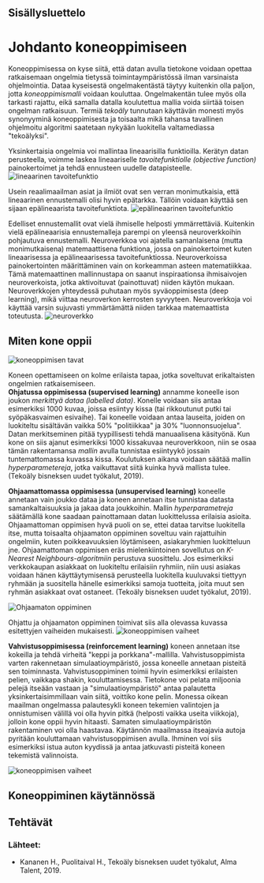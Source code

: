 ## Sisällysluettelo

# Johdanto koneoppimiseen

Koneoppimisessa on kyse siitä, että datan avulla tietokone voidaan opettaa ratkaisemaan ongelmia tietyssä toimintaympäristössä ilman varsinaista ohjelmointia. Dataa kyseisestä ongelmakentästä täytyy kuitenkin olla paljon, jotta *koneoppimismalli* voidaan kouluttaa. Ongelmakentän tulee myös olla tarkasti rajattu, eikä samalla datalla koulutettua mallia voida siirtää toisen ongelman ratkaisuun. Termiä *tekoäly* tunnutaan käyttävän monesti myös synonyyminä koneoppimisesta ja toisaalta mikä tahansa tavallinen ohjelmoitu algoritmi saatetaan nykyään luokitella valtamediassa "tekoälyksi". 

Yksinkertaisia ongelmia voi mallintaa lineaarisilla funktioilla. Kerätyn datan perusteella, voimme laskea lineaariselle *tavoitefunktiolle (objective function)* painokertoimet ja tehdä ennusteen uudelle datapisteelle. 
![lineaarinen tavoitefunktio](img/lineaarinen_tavoitefunktio.png)

Usein reaalimaailman asiat ja ilmiöt ovat sen verran monimutkaisia, että lineaarinen ennustemalli olisi hyvin epätarkka. Tällöin voidaan käyttää sen sijaan epälineaarista tavoitefunktiota.
![epälineaarinen tavoitefunktio](img/epalineaarinen_tavoitefunktio.png)

Edelliset ennustemallit ovat vielä ihmiselle helposti ymmärrettäviä. Kuitenkin vielä epälineaarisia ennustemalleja parempi on yleensä neuroverkkoihin pohjautuva ennustemalli. Neuroverkkoa voi ajatella samanlaisena (mutta monimutkaisena) matemaattisena funktiona, jossa on painokertoimet kuten lineaarisessa ja epälineaarisessa tavoitefunktiossa. Neuroverkoissa painokertointen määrittäminen vain on korkeamman asteen matematiikkaa. Tämä matemaattinen mallinnustapa on saanut inspiraationsa ihmisaivojen neuroverkoista, jotka aktivoituvat (painottuvat) niiden käytön mukaan. Neuroverkkojen yhteydessä puhutaan myös syväoppimisesta (deep learning), mikä viittaa neuroverkon kerrosten syvyyteen. Neuroverkkoja voi käyttää varsin sujuvasti ymmärtämättä niiden tarkkaa matemaattista toteutusta.
![neuroverkko](img/neuroverkko.png) 

## Miten kone oppii

![koneoppimisen tavat](img/koneoppimisen_tavat.png) 

Koneen opettamiseen on kolme erilaista tapaa, jotka soveltuvat erikaltaisten ongelmien ratkaisemiseen.  
**Ohjatussa oppimisessa (supervised learning)** annamme koneelle ison joukon *merkittyä dataa (labelled data)*. Konelle voidaan siis antaa esimerkiksi 1000 kuvaa, joissa esiintyy kissa (tai rikkoutunut putki tai syöpäkasvaimen esivaihe). Tai koneelle voidaan antaa lauseita, joiden on luokiteltu sisältävän vaikka 50% "politiikkaa" ja 30% "luonnonsuojelua". Datan merkitseminen pitää tyypillisesti tehdä manuaalisena käsityönä. Kun kone on siis ajanut esimerkiksi 1000 kissakuvaa neuroverkkoon, niin se osaa tämän rakentamansa *mallin* avulla tunnistaa esiintyykö jossain tuntemattomassa kuvassa kissa. Koulutuksen aikana voidaan säätää mallin *hyperparametereja*, jotka vaikuttavat siitä kuinka hyvä mallista tulee. (Tekoäly bisneksen uudet työkalut, 2019).

**Ohjaamattomassa oppimisessa (unsupervised learning)** koneelle annetaan vain joukko dataa ja koneen annetaan itse tunnistaa datasta samankaltaisuuksia ja jakaa data joukkoihin. Mallin *hyperparametreja* säätämällä kone saadaan painottamaan datan luokittelussa erilaisia asioita. Ohjaamattoman oppimisen hyvä puoli on se, ettei dataa tarvitse luokitella itse, mutta toisaalta ohjaamaton oppiminen soveltuu vain rajattuihin ongelmiin, kuten poikkeavuuksien löytämiseen, asiakaryhmien luokitteluun jne. Ohjaamattoman oppimisen eräs mielenkiintoinen sovellutus on *K-Nearest Neighbours-algoritmiin* perustuva suosittelu. Jos esimerkiksi verkkokaupan asiakkaat on luokiteltu erilaisiin ryhmiin, niin uusi asiakas voidaan hänen käyttäytymisensä perusteella luokitella kuuluvaksi tiettyyn ryhmään ja suositella hänelle esimerkiksi samoja tuotteita, joita muut sen ryhmän asiakkaat ovat ostaneet. (Tekoäly bisneksen uudet työkalut, 2019).

![Ohjaamaton oppiminen](img/ohjaamaton_oppiminen.png) 

Ohjattu ja ohjaamaton oppiminen toimivat siis alla olevassa kuvassa esitettyjen vaiheiden mukaisesti.
![koneoppimisen vaiheet](img/koneoppimisen_vaiheet.png) 

**Vahvistusoppimisessa (reinforcement learning)** koneen annetaan itse kokeilla ja tehdä virheitä "keppi ja porkkana"-mallilla. Vahvistusoppimista varten rakennetaan simulaatioympäristö, jossa koneelle annetaan pisteitä sen toiminnasta. Vahvistusoppiminen toimii hyvin esimerkiksi erilaisten pelien, vaikkapa shakin, kouluttamisessa. Tietokone voi pelata miljoonia pelejä itseään vastaan ja "simulaatioympäristö" antaa palautetta yksinkertaisimmillaan vain siitä, voittiko kone pelin. Monessa oikean maailman ongelmassa palautesykli koneen tekemien valintojen ja onnistumisen välillä voi olla hyvin pitkä (helposti vaikka useita viikkoja), jolloin kone oppii hyvin hitaasti. Samaten simulaatioympäristön rakentaminen voi olla haastavaa. Käytännön maailmassa itseajavia autoja pyritään kouluttamaan vahvistusoppimisen avulla. Ihminen voi siis esimerkiksi istua auton kyydissä ja antaa jatkuvasti pisteitä koneen tekemistä valinnoista.

![koneoppimisen vaiheet](img/vahvistusoppiminen.png) 

## Koneoppiminen käytännössä

<!---tensorit selitetään (moniulotteinen taulukko)-->

## Tehtävät

### Lähteet:
* Kananen H., Puolitaival H., Tekoäly bisneksen uudet työkalut, Alma Talent, 2019.
